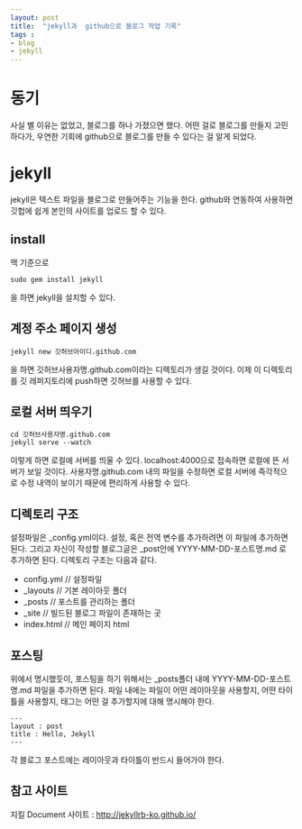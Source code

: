 ```yaml
---
layout: post
title:  "jekyll과  github으로 블로그 작업 기록"
tags : 
- blog
- jekyll
---
```


# 동기
사실 별 이유는 없었고, 블로그를 하나 가졌으면 했다. 어떤 걸로 블로그를 만들지 고민하다가, 우연한 기회에 github으로 블로그를 만들 수 있다는 걸 알게 되었다.

# jekyll
jekyll은 텍스트 파일을 블로그로 만들어주는 기능을 한다. github와 연동하여 사용하면 깃헙에 쉽게 본인의 사이트를 업로드 할 수 있다.

## install
맥 기준으로

```
sudo gem install jekyll
```

을 하면 jekyll을 설치할 수 있다.

## 계정 주소 페이지 생성
```
jekyll new 깃허브아이디.github.com 
```
을 하면 깃허브사용자명.github.com이라는 디렉토리가 생길 것이다.
이제 이 디렉토리를 깃 레퍼지토리에 push하면 깃허브를 사용할 수 있다.

## 로컬 서버 띄우기
```
cd 깃허브사용자명.github.com
jekyll serve --watch
```
이렇게 하면 로컬에 서버를 띄울 수 있다.
localhost:4000으로 접속하면 로컬에 뜬 서버가 보일 것이다. 사용자명.github.com 내의 파일을 수정하면 로컬 서버에 즉각적으로 수정 내역이 보이기 때문에 편리하게 사용할 수 있다.

## 디렉토리 구조
설정파일은 _config.yml이다. 설정, 혹은 전역 변수를 추가하려면 이 파일에 추가하면 된다. 그리고 자신이 작성할 블로그글은 _post안에 YYYY-MM-DD-포스트명.md 로 추가하면 된다. 디렉토리 구조는 다음과 같다.

- config.yml // 설정파일
- _layouts // 기본 레이아웃 폴더
- _posts // 포스트를 관리하는 폴더
- _site // 빌드된 블로그 파일이 존재하는 곳
- index.html // 메인 페이지 html

## 포스팅
 위에서 명시했듯이, 포스팅을 하기 위해서는 _posts폴더 내에 YYYY-MM-DD-포스트명.md 파일을 추가하면 된다. 파일 내에는 파일이 어떤 레이아웃을 사용할지, 어떤 타이틀을 사용할지, 태그는 어떤 걸 추가할지에 대해 명시해야 한다.
 
 ```
 ---
 layout : post
 title : Hello, Jekyll
 ---
 ```
 각 블로그 포스트에는 레이아웃과 타이틀이 반드시 들어가야 한다.
 
## 참고 사이트
지킬 Document 사이트 : http://jekyllrb-ko.github.io/


